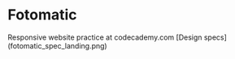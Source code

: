 # Fotomatic
Responsive website practice at codecademy.com
[Design specs] (fotomatic_spec_landing.png)
